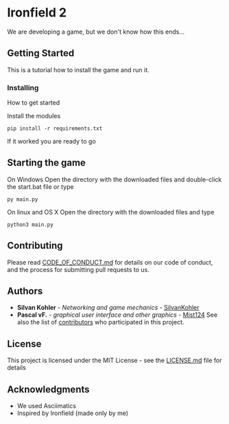 # Ironfield 2
We are developing a game, but we don't know how this ends...

## Getting Started

This is a tutorial how to install the game and run it.

### Installing

How to get started

Install the modules

```
pip install -r requirements.txt
```

If it worked you are ready to go

## Starting the game
On Windows
Open the directory with the downloaded files and double-click the start.bat file or type
```
py main.py
```
On linux and OS X
Open the directory with the downloaded files and type
```
python3 main.py
```

## Contributing

Please read [CODE_OF_CONDUCT.md](https://github.com/SilvanKohler/Ironfield-2/blob/master/CODE_OF_CONDUCT.md) for details on our code of conduct, and the process for submitting pull requests to us.

## Authors

* **Silvan Kohler** - *Networking and game mechanics* - [SilvanKohler](https://github.com/SilvanKohler)
* **Pascal vF.** - *graphical user interface and other graphics* - [Mist124](https://github.com/Mist124)
See also the list of [contributors](https://github.com/SilvanKohler/Ironfield-2/contributors) who participated in this project.

## License

This project is licensed under the MIT License - see the [LICENSE.md](LICENSE.md) file for details

## Acknowledgments

* We used Asciimatics
* Inspired by Ironfield (made only by me)
